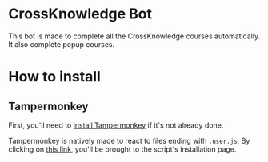 # CrossKnowledge Bot

This bot is made to complete all the CrossKnowledge courses automatically. It also complete popup courses.

# How to install

## Tampermonkey

First, you'll need to [install Tampermonkey](https://www.tampermonkey.net/) if it's not already done.

Tampermonkey is natively made to react to files ending with `.user.js`. By clicking on [this link](https://github.com/quantumsheep/crossknowledge-bot/raw/master/tampermonkey_mgmc.user.js), you'll be brought to the script's installation page.
